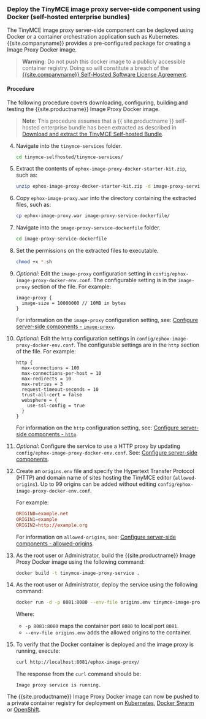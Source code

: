 ### Deploy the TinyMCE image proxy server-side component using Docker (self-hosted enterprise bundles)

The TinyMCE image proxy server-side component can be deployed using Docker or a container orchestration application such as Kubernetes. {{site.companyname}} provides a pre-configured package for creating a Image Proxy Docker image.

> **Warning**: Do not push this docker image to a publicly accessible container registry. Doing so will constitute a breach of the [{{site.companyname}} Self-Hosted Software License Agreement](https://about.tiny.cloud/legal/tiny-self-hosted-software-license-agreement-enterprise/).

#### Procedure

The following procedure covers downloading, configuring, building and testing the {{site.productname}} Image Proxy Docker image.

> **Note**: This procedure assumes that a {{ site.productname }} self-hosted enterprise bundle has been extracted as described in [Download and extract the TinyMCE Self-hosted Bundle](#downloadandextractthetinymceself-hostedbundle).

4. Navigate into the `tinymce-services` folder.

    ```sh
    cd tinymce-selfhosted/tinymce-services/
    ```

5. Extract the contents of `ephox-image-proxy-docker-starter-kit.zip`, such as:

    ```sh
    unzip ephox-image-proxy-docker-starter-kit.zip -d image-proxy-service-dockerfile
    ```

6. Copy `ephox-image-proxy.war` into the directory containing the extracted files, such as:

    ```sh
    cp ephox-image-proxy.war image-proxy-service-dockerfile/
    ```

4. Navigate into the `image-proxy-service-dockerfile` folder.

    ```sh
    cd image-proxy-service-dockerfile
    ```
5. Set the permissions on the extracted files to executable.

    ```sh
    chmod +x *.sh
    ```
6. _Optional_: Edit the `image-proxy` configuration setting in `config/ephox-image-proxy-docker-env.conf`. The configurable setting is in the `image-proxy` section of the file. For example:

    ```
    image-proxy {
      image-size = 10000000 // 10MB in bytes
    }
    ```
    For information on the `image-proxy` configuration setting, see: [Configure server-side components - `image-proxy`]({{site.baseurl}}/enterprise/server/configure/#image-proxyoptional).
1. _Optional_: Edit the `http` configuration settings in `config/ephox-image-proxy-docker-env.conf`. The configurable settings are in the `http` section of the file. For example:

    ```
    http {
      max-connections = 100
      max-connections-per-host = 10
      max-redirects = 10
      max-retries = 3
      request-timeout-seconds = 10
      trust-all-cert = false
      websphere = {
        use-ssl-config = true
      }
    }
    ```
    For information on the `http` configuration setting, see: [Configure server-side components - `http`]({{site.baseurl}}/enterprise/server/configure/#httpoptional).
1. _Optional_: Configure the service to use a HTTP proxy by updating `config/ephox-image-proxy-docker-env.conf`. See:
[Configure server-side components]({{site.baseurl}}/enterprise/server/configure/).
7. Create an `origins.env` file and specify the Hypertext Transfer Protocol (HTTP) and domain name of sites hosting the TinyMCE editor (`allowed-origins`). Up to 99 origins can be added without editing `config/ephox-image-proxy-docker-env.conf`.

    For example:

    ```conf
    ORIGIN0=example.net
    ORIGIN1=example
    ORIGIN2=http://example.org
    ```
    For information on `allowed-origins`, see: [Configure server-side components - allowed-origins]({{site.baseurl}}/enterprise/server/configure/#allowed-originsrequired).
8. As the root user or Administrator, build the {{site.productname}} Image Proxy Docker image using the following command:

    ```sh
    docker build -t tinymce-image-proxy-service .
    ```
9. As the root user or Administrator, deploy the service using the following command:

    ```sh
    docker run -d -p 8081:8080 --env-file origins.env tinymce-image-proxy-service
    ```
    Where:
    * `-p 8081:8080` maps the container port `8080` to local port `8081`.
    * `--env-file origins.env` adds the allowed origins to the container.
10. To verify that the Docker container is deployed and the image proxy is running, execute:

    ```sh
    curl http://localhost:8081/ephox-image-proxy/
    ```
    The response from the `curl` command should be:
    ```
    Image proxy service is running.
    ```

The {{site.productname}} Image Proxy Docker image can now be pushed to a private container registry for deployment on [Kubernetes](https://kubernetes.io/), [Docker Swarm](https://docs.docker.com/engine/swarm/) or [OpenShift](https://www.openshift.com/).